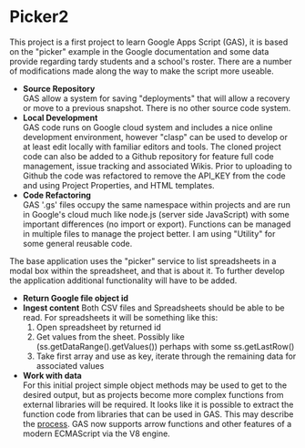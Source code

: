 # Picker2

This project is a first project to learn Google Apps Script (GAS), it is based on the "picker" example in the Google documentation and some data provide regarding tardy students and a school's roster. There are a number of modifications made along the way to make the script more useable.

* **Source Repository** \
GAS allow a system for saving "deployments" that will allow a recovery or move to a previous snapshot.  There is no other source code system.
* **Local Development** \
GAS code runs on Google cloud system and includes a nice online development environment, however "clasp" can be used to develop or at least edit locally with familiar editors and tools. The cloned project code can also be added to a Github repository for feature full code management, issue tracking and associated Wikis. Prior to uploading to Github the code was refactored to remove the API_KEY from the code and using Project Properties, and HTML templates.
* **Code Refactoring** \
GAS '.gs' files occupy the same namespace within projects and are run in Google's cloud much like node.js (server side JavaScript) with some important differences (no import or export). Functions can be managed in multiple files to manage the project better. I am using "Utility" for some general reusable code.

The base application uses the "picker" service to list spreadsheets in a modal box within the spreadsheet, and that is about it. To further develop the application additional functionality will have to be added.

* **Return Google file object id**
* **Ingest content**
Both CSV files and Spreadsheets should be able to be read. For spreadsheets it will be something like this:
  1. Open spreadsheet by returned id
  1. Get values from the sheet. Possibly like (ss.getDataRange().getValues()) perhaps with some ss.getLastRow()
  1. Take first array and use as key, iterate through the remaining data for associated values
* **Work with data** \
For this initial project simple object methods may be used to get to the desired output, but as projects become more complex functions from external libraries will be required. It looks like it is possible to extract the function code from libraries that can be used in GAS. This may describe the [process](https://copyprogramming.com/howto/using-an-imported-module-inside-google-app-script). GAS now supports arrow functions and other features of a modern ECMAScript via the V8 engine.
